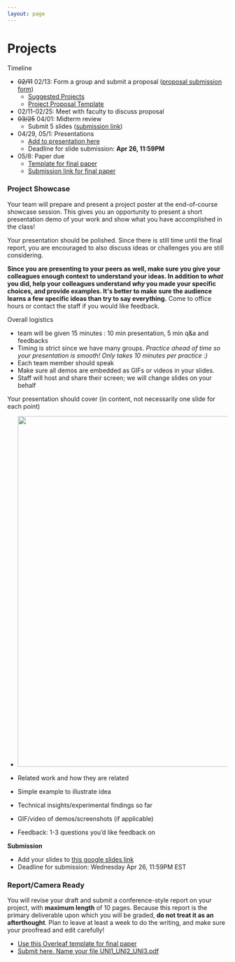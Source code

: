 ```yaml
---
layout: page
---
```



# Projects

Timeline

* ~~02/11~~ 02/13: Form a group and submit a proposal ([proposal submission form](https://forms.gle/rgPqEfbo4ixDfZ7G8))
  * [Suggested Projects](https://docs.google.com/document/d/19H-ZQ2ARwy-gUhOoUb9MqyWBNuVzCRTBlsNxAywlChQ/edit?usp=sharing)
  * [Project Proposal Template](https://docs.google.com/document/d/1nr6Lq93G2n5MpGUvRn0zmN9lWKwMgUiXxLej9NuLpbo/edit?tab=t.0#heading=h.6w941y8r1o7a)
* 02/11-02/25: Meet with faculty to discuss proposal
* ~~03/25~~ 04/01: Midterm review
  * Submit 5 slides ([submission link](https://docs.google.com/forms/d/e/1FAIpQLSdlbHwKCjc9AEJZ3lSdX18QjMTSKVhFB6LWz1YLci0bKa5wvQ/viewform?usp=header))
* 04/29, 05/1: Presentations 
  * [Add to presentation here](https://docs.google.com/presentation/d/1DxOwDimvIqsGucENR6Qa2VCZ617u1REhaHn3lOJZ6Mo/edit?usp=sharing) 
  * Deadline for slide submission: **Apr 26, 11:59PM**
* 05/8: Paper due
  * [Template for final paper](https://www.overleaf.com/read/rgvzsvdxwgzq#aaed81)
  * [Submission link for final paper](https://forms.gle/EQvuij8iH39bjoFh6)



### <a name="showcase"/>Project Showcase 

Your team will prepare and present a project poster at the end-of-course showcase session.   This gives you an opportunity to present a short presentation demo of your work and show what you have accomplished in the class!  

Your presentation should be polished.  Since there is still time until the final report, you are encouraged to also discuss ideas or challenges you are still considering.  

**Since you are presenting to your peers as well, make sure you give your colleagues enough context to understand your ideas.  In addition to _what_ you did, help your colleagues understand _why_ you made your specific choices, and provide examples.  It's better to make sure the audience learns a few specific ideas than try to say everything.**  Come to office hours or contact the staff if you would like feedback.

Overall logistics

* team will be given 15 minutes : 10 min presentation, 5 min q&a and feedbacks
* Timing is strict since we have many groups.  *Practice ahead of time so your presentation is smooth!  Only takes 10 minutes per practice :)*
* Each team member should speak
* Make sure all demos are embedded as GIFs or videos in your slides.
* Staff will host and share their screen; we will change slides on your behalf

Your presentation should cover (in content, not necessarily one slide for each point)

* <img src="https://github.com/user-attachments/assets/c840e67f-3ccb-4653-97d4-c04a743404ae" width="800">

* Related work and how they are related
* Simple example to illustrate idea
* Technical insights/experimental findings so far
* GIF/video of demos/screenshots (if applicable)
* Feedback: 1-3 questions you’d like feedback on

**Submission**

* Add your slides to [this google slides link](https://docs.google.com/presentation/d/1DxOwDimvIqsGucENR6Qa2VCZ617u1REhaHn3lOJZ6Mo/edit?usp=sharing)
* Deadline for submission: Wednesday Apr 26, 11:59PM EST

### Report/Camera Ready

You will revise your draft and submit a conference-style report on your project, with **maximum length** of 10 pages. 
Because this report is the primary deliverable upon which you will be graded, **do not treat it as an afterthought**. Plan to leave at least a week to do the writing, and make sure your proofread and edit carefully!

* [Use this Overleaf template for final paper](https://www.overleaf.com/read/rgvzsvdxwgzq#aaed81)
* [Submit here. Name your file UNI1_UNI2_UNI3.pdf](https://forms.gle/EQvuij8iH39bjoFh6) 
